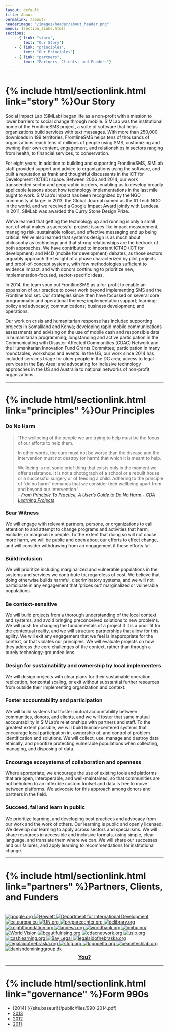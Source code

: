 ```yaml
---
layout: default
title: About
permalink: /about/
headerimage: "/images/header/about_header.png"
menus: [section_links.html]
sections:
    - { link: "story",
        text: "Our Story"}
    - { link: "principles",
        text: "Our Principles"}
    - { link: "partners",
        text: "Partners, Clients, and Funders"}
    
---
```



# {% include html/sectionlink.html link="story" %}Our Story

Social Impact Lab (SIMLab) began life as a non-profit with a mission to lower barriers to social change through mobile. SIMLab was the institutional home of the FrontlineSMS project, a suite of software that helps organizations build services with text messages. With more than 250,000 downloads in 199 territories, FrontlineSMS helps tens of thousands of organizations reach tens of millions of people using SMS, customizing and owning their own content, engagement, and relationships in sectors ranging from health, to financial services, to conservation.

For eight years, in addition to building and supporting FrontlineSMS, SIMLab staff provided support and advice to organizations using the software, and built a reputation as frank and thoughtful discussants in the ICT for Development (ICT4D) space. Between 2006 and 2014, our work transcended sector and geographic borders, enabling us to develop broadly applicable lessons about how technology implementations in the last mile ought to work. SIMLab’s impact has been recognized by the NGO community at large: in 2013, the Global Journal named us the #1 Tech NGO in the world, and we received a Google Impact Award jointly with Landesa. In 2011, SIMLab was awarded the Curry Stone Design Prize.

We’ve learned that getting the technology up and running is only a small part of what makes a successful project: issues like impact measurement, managing risk, sustainable rollout, and effective messaging end up being critical. We’ve also learned that systems design is as much about philosophy as technology and that strong relationships are the bedrock of both approaches. We have contributed to important ICT4D (ICT for development) and M4D (mobile for development) debates, as those sectors arguably approach the twilight of a phase characterized by pilot projects and proof-of-concept systems, with few methodologies sufficient to evidence impact, and with donors continuing to prioritize new, implementation-focused, sector-specific ideas.

In 2014, the team spun out FrontlineSMS as a for-profit to enable an expansion of our practice to cover work beyond implementing SMS and the Frontline tool set. Our strategies since then have focussed on several core programmatic and operational themes; implementation support; learning; policy and advocacy; communications; business development; and operations.

Our work on crisis and humanitarian response has included supporting projects in Somaliland and Kenya; developing rapid mobile communications assessments and advising on the use of mobile cash and responsible data in humanitarian programming; longstanding and active participation in the Communicating with Disaster-Affected Communities (CDAC) Network and the Humanitarian Innovation Fund Grants Committee; participation in many roundtables, workshops and events. In the US, our work since 2014 has included services triage for older people in the DC area; access to legal services in the Bay Area; and advocating for inclusive technology approaches in the US and Australia to national networks of non-profit organizations.

<hr class="invisible">

# {% include html/sectionlink.html link="principles" %}Our Principles

### Do No Harm
> ‘The wellbeing of the people we are trying to help must be the focus of our efforts to help them. 
>
> In other words, the cure must not be worse than the disease and the intervention must not destroy (or harm) that which it is meant to help. 
>
> Wellbeing is not some brief thing that exists only in the moment we offer assistance. It is not a photograph of a school or a rebuilt house or a successful surgery or of feeding a child. Adhering to the principle of “do no harm” demands that we consider their wellbeing apart from and beyond our intervention.’    
*- [From Principle To Practice, A User’s Guide to Do No Harm - CDA Learning Projects](http://www.cdacollaborative.org/media/239691/From-Principle-to-Practice-A-Users-Guide-to-DNH.pdf)*

### Bear Witness
We will engage with relevant partners, persons, or organizations to call attention to and attempt to change programs and activities that harm, exclude, or marginalize people. To the extent that doing so will not cause more harm, we will be public and open about our efforts to effect change, and will consider withdrawing from an engagement if those efforts fail. 

### Build inclusion
We will prioritize including marginalized and vulnerable populations in the systems and services we contribute to, regardless of cost. We believe that doing otherwise builds harmful, discriminatory systems, and we will not participate in any engagement that ‘prices out’ marginalized or vulnerable populations.

### Be context-sensitive
We will build projects from a thorough understanding of the local context and systems, and avoid bringing preconceived solutions to new problems. We will push for changing the fundamentals of a project if it is a poor fit for the contextual reality, and we will structure partnerships that allow for this agility. We will exit any engagement that we feel is inappropriate for the context, or that violates our principles. We will evaluate projects on how they address the core challenges of the context, rather than through a purely technology-grounded lens.

### Design for sustainability and ownership by local implementers
We will design projects with clear plans for their sustainable operation, replication, horizontal scaling, or exit without substantial further resources from outside their implementing organization and context. 

### Foster accountability and participation
We will build systems that foster mutual accountability between communities, donors, and clients, and we will foster that same mutual accountability in SIMLab’s relationships with partners and staff. To the greatest extent possible, we will build human-centered systems that encourage local participation in, ownership of, and control of problem identification and solutions. We will collect, use, manage and destroy data ethically, and prioritize protecting vulnerable populations when collecting, managing, and disposing of data.

### Encourage ecosystems of collaboration and openness
Where appropriate, we encourage the use of existing tools and platforms that are open, interoperable, and well-maintained, so that communities are not beholden to an inflexible custom toolset and data is free to move between platforms. We advocate for this approach among donors and partners in the field. 

### Succeed, fail and learn in public
We prioritize learning, and developing best practices and advocacy from our work and the work of others. Our learning is public and openly licensed. We develop our learning to apply across sectors and specialisms. We will share resources in accessible and inclusive formats, using simple, clear language, and translate them where we can. We will share our successes and our failures, and apply learning to recommendations for institutional change.    

<hr class="invisible">

# {% include html/sectionlink.html link="partners" %}Partners, Clients, and Funders
<br/>

<div class="grid-items-lines">
  <a href="http://google.org" target="_blank" class="grid-item col-md-4">
    <img src="{{site.baseurl}}/images/partners/google.png" alt="google.org">
  </a>
  <a href="http://hewlett.org" target="_blank" class="grid-item col-md-4">
    <img src="{{site.baseurl}}/images/partners/hewlett.jpg" alt="Hewlett">
  </a>
  <a href="https://www.gov.uk/government/organisations/department-for-international-development" target="_blank" class="grid-item col-md-4">
    <img src="{{site.baseurl}}/images/partners/dfid.jpg" alt="Department for International Development">
  </a>
  <a href="http://ec.europa.eu/index_en.htm" target="_blank" class="grid-item col-md-4">
    <img src="{{site.baseurl}}/images/partners/ec.png" alt="ec.europa.eu">
  </a>
  <a href="http://www.un.org/democracyfund/" target="_blank" class="grid-item col-md-4">
    <img src="{{site.baseurl}}/images/partners/undef.jpg" alt="UN.org">
  </a>
  <a href="http://preparecenter.org/" target="_blank" class="grid-item col-md-4">
    <img src="{{site.baseurl}}/images/partners/gdpc.jpg" alt="preparecenter.org">
  </a>
  <a href="http://dclibrary.org" target="_blank" class="grid-item col-md-4">
    <img src="{{site.baseurl}}/images/partners/dcpl.jpg" alt="dclibrary.org">
  </a>
  <a href="http://knightfoundation.org/" target="_blank" class="grid-item col-md-4">
    <img src="{{site.baseurl}}/images/partners/knight.jpg" alt="knightfoundation.org">
  </a>
  <a href="http://landesa.org/" target="_blank" class="grid-item col-md-4">
    <img src="{{site.baseurl}}/images/partners/landesa.jpg" alt="landesa.org">
  </a>
  <a href="http://worldbank.org/" target="_blank" class="grid-item col-md-4">
    <img src="{{site.baseurl}}/images/partners/worldbank.png" alt="worldbank.org">
  </a>
  <a href="http://nmbu.no/en" target="_blank" class="grid-item col-md-4">
    <img src="{{site.baseurl}}/images/partners/nmbu.png" alt="nmbu.no/">
  </a>
  <a href="http://worldvision.org/" target="_blank" class="grid-item col-md-4">
    <img src="{{site.baseurl}}/images/partners/worldvision.png" alt="World Vision">
  </a>
  <a href="http://beautifulrising.org/" target="_blank" class="grid-item col-md-4">
    <img src="{{site.baseurl}}/images/partners/beautifulrising.png" alt="beautifulrising.org">
  </a>
  <a href="http://cdacnetwork.org/" target="_blank" class="grid-item col-md-4">
    <img src="{{site.baseurl}}/images/partners/cdac.png" alt="cdacnetwork.org">
  </a>
  <a href="http://usip.org/" target="_blank" class="grid-item col-md-4">
    <img src="{{site.baseurl}}/images/partners/usip.png" alt="usip.org">
  </a>
  <a href="http://www.cashlearning.org" target="_blank" class="grid-item col-md-4">
    <img src="{{site.baseurl}}/images/partners/calp.png" alt="cashlearning.org">
  </a>
  <a href="http://baylegal.org/" target="_blank" class="grid-item col-md-4">
    <img src="{{site.baseurl}}/images/partners/baylegal.jpg" alt="Bay Legal">
  </a>
  <a href="http://www.legalaidofnebraska.org/" target="_blank" class="grid-item col-md-4">
    <img src="{{site.baseurl}}/images/partners/lan.jpg" alt="legalaidofnebraska.org">
  </a>
  <a href="http://www.liftcommunities.org/" target="_blank" class="grid-item col-md-4">
    <img src="{{site.baseurl}}/images/partners/lift.jpg" alt="legalaidofnebraska.org">
  </a>
  <a href="http://www.sfcg.org/" target="_blank" class="grid-item col-md-4">
    <img src="{{site.baseurl}}/images/partners/sfcg.jpg" alt="sfcg.org">
  </a>
  <a href="http://www.kippdelta.org/" target="_blank" class="grid-item col-md-4">
    <img src="{{site.baseurl}}/images/partners/kipp.png" alt="kippdelta.org">
  </a>
  <a href="http://www.peacetechlab.org/" target="_blank" class="grid-item col-md-4">
    <img src="{{site.baseurl}}/images/partners/ptl.png" alt="peacetechlab.org">
  </a>
  <a href="http://www.danishdemininggroup.dk/" target="_blank" class="grid-item col-md-4">
    <img src="{{site.baseurl}}/images/partners/ddg.png" alt="danishdemininggroup.dk">
  </a>
  <a href="mailto:hello@simlab.org" target="_blank" class="grid-item col-md-4">
    <h3 style="text-align:center; margin-top:.5em">You?</h3>
  </a>
  <div class="right-cover"></div>
  <div class="bottom-cover"></div>
</div>

<hr class="invisible">

# {% include html/sectionlink.html link="governance" %}Form 990s
* [2014] ({{site.baseurl}}/public/files/990-2014.pdf)
* [2013]({{site.baseurl}}/public/files/990-2013.pdf)
* [2012]({{site.baseurl}}/public/files/990-2012.pdf)
* [2011]({{site.baseurl}}/public/files/990-2011.pdf)

